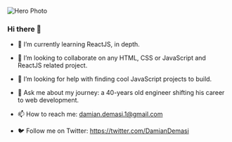<!-- ![Hero Photo](https://github.com/Colo-Codes/colo-codes/blob/main/55628EB3-D8EC-4C0C-A7CA-CFAE36865529-325-0000000127A56B4E.jpeg?raw=true) -->
<!-- ![Hero Photo](https://user-images.githubusercontent.com/12278078/148297311-9027ed12-f547-4ede-a8a8-cdb5dbe1c258.png) -->
<!-- ![Hero Photo](https://user-images.githubusercontent.com/12278078/148297512-c9e4a518-22b7-40eb-a31f-3bd11bb7bff8.png) -->
![Hero Photo](https://user-images.githubusercontent.com/12278078/148299813-3803a204-0688-4dd2-b106-b2a458ac6b1d.png)




### Hi there 👋

- 🌱 I’m currently learning ReactJS, in depth.
- 👯 I’m looking to collaborate on any HTML, CSS or JavaScript and ReactJS related project.
- 🤔 I’m looking for help with finding cool JavaScript projects to build.
- 💬 Ask me about my journey: a 40-years old engineer shifting his career to web development.
- 📫 How to reach me: damian.demasi.1@gmail.com

- 🐦 Follow me on Twitter: https://twitter.com/DamianDemasi
